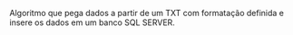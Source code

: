 Algoritmo que pega dados a partir de um TXT com formatação definida e insere os dados em um banco SQL SERVER.